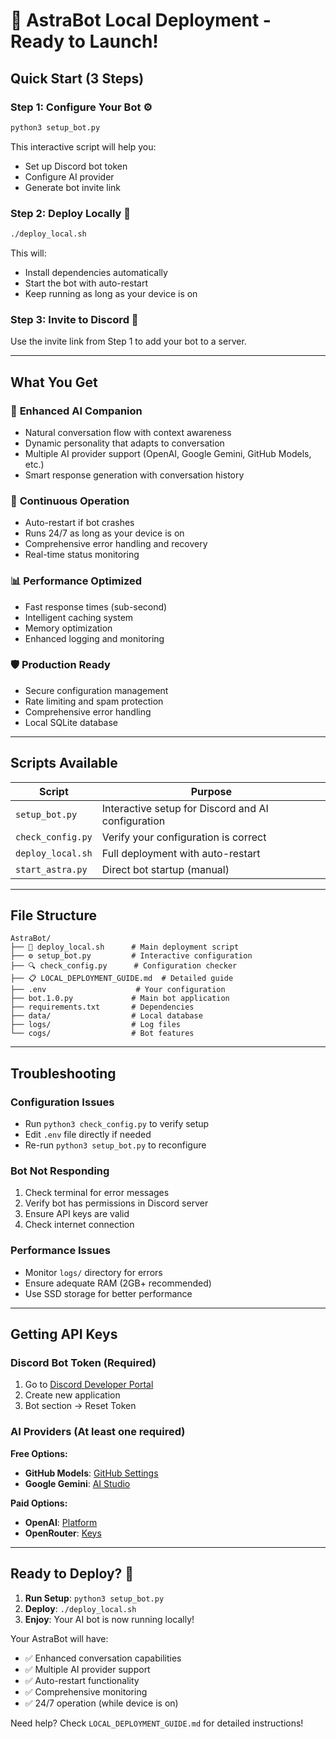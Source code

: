 # 🚀 AstraBot Local Deployment - Ready to Launch!

## Quick Start (3 Steps)

### Step 1: Configure Your Bot ⚙️
```bash
python3 setup_bot.py
```
This interactive script will help you:
- Set up Discord bot token
- Configure AI provider
- Generate bot invite link

### Step 2: Deploy Locally 🚀
```bash
./deploy_local.sh
```
This will:
- Install dependencies automatically
- Start the bot with auto-restart
- Keep running as long as your device is on

### Step 3: Invite to Discord 🤖
Use the invite link from Step 1 to add your bot to a server.

---

## What You Get

### 🤖 **Enhanced AI Companion**
- Natural conversation flow with context awareness
- Dynamic personality that adapts to conversation
- Multiple AI provider support (OpenAI, Google Gemini, GitHub Models, etc.)
- Smart response generation with conversation history

### 🔄 **Continuous Operation**
- Auto-restart if bot crashes
- Runs 24/7 as long as your device is on
- Comprehensive error handling and recovery
- Real-time status monitoring

### 📊 **Performance Optimized**
- Fast response times (sub-second)
- Intelligent caching system
- Memory optimization
- Enhanced logging and monitoring

### 🛡️ **Production Ready**
- Secure configuration management
- Rate limiting and spam protection
- Comprehensive error handling
- Local SQLite database

---

## Scripts Available

| Script | Purpose |
|--------|---------|
| `setup_bot.py` | Interactive setup for Discord and AI configuration |
| `check_config.py` | Verify your configuration is correct |
| `deploy_local.sh` | Full deployment with auto-restart |
| `start_astra.py` | Direct bot startup (manual) |

---

## File Structure

```
AstraBot/
├── 🚀 deploy_local.sh      # Main deployment script
├── ⚙️ setup_bot.py         # Interactive configuration
├── 🔍 check_config.py      # Configuration checker
├── 📋 LOCAL_DEPLOYMENT_GUIDE.md  # Detailed guide
├── .env                    # Your configuration
├── bot.1.0.py             # Main bot application
├── requirements.txt       # Dependencies
├── data/                  # Local database
├── logs/                  # Log files
└── cogs/                  # Bot features
```

---

## Troubleshooting

### Configuration Issues
- Run `python3 check_config.py` to verify setup
- Edit `.env` file directly if needed
- Re-run `python3 setup_bot.py` to reconfigure

### Bot Not Responding
1. Check terminal for error messages
2. Verify bot has permissions in Discord server
3. Ensure API keys are valid
4. Check internet connection

### Performance Issues
- Monitor `logs/` directory for errors
- Ensure adequate RAM (2GB+ recommended)
- Use SSD storage for better performance

---

## Getting API Keys

### Discord Bot Token (Required)
1. Go to [Discord Developer Portal](https://discord.com/developers/applications)
2. Create new application
3. Bot section → Reset Token

### AI Providers (At least one required)

**Free Options:**
- **GitHub Models**: [GitHub Settings](https://github.com/settings/personal-access-tokens/tokens)
- **Google Gemini**: [AI Studio](https://aistudio.google.com/app/apikey)

**Paid Options:**
- **OpenAI**: [Platform](https://platform.openai.com/api-keys)
- **OpenRouter**: [Keys](https://openrouter.ai/keys)

---

## Ready to Deploy? 🎯

1. **Run Setup**: `python3 setup_bot.py`
2. **Deploy**: `./deploy_local.sh` 
3. **Enjoy**: Your AI bot is now running locally!

Your AstraBot will have:
- ✅ Enhanced conversation capabilities
- ✅ Multiple AI provider support
- ✅ Auto-restart functionality
- ✅ Comprehensive monitoring
- ✅ 24/7 operation (while device is on)

Need help? Check `LOCAL_DEPLOYMENT_GUIDE.md` for detailed instructions!